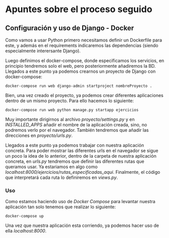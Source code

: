 # Apuntes sobre el proceso seguido

## Configuración y uso de Django - Docker

Como vamos a usar Python primero necesitamos definir un Dockerfile para este, y además en el requirements indicaremos las dependencias (siendo especialmente interersante Django).

Luego definimos el docker-compose, donde especificamos los servicios, en principio tendremos solo el web, pero posteriormente añadiremos la BD. Llegados a este punto ya podemos crearnos un proyecto de Django con docker-compose:
~~~~
docker-compose run web django-admin startproject nombreProyecto .
~~~~

Bien, una vez creado el proyecto, ya podemos crear diferentes aplicaciones dentro de un mismo proyecto. Para ello hacemos lo siguiente:
~~~~
docker-compose run web python manage.py startapp ejercicios
~~~~

Muy importante dirigirnos al archivo *proyecto/settings.py* y en *INSTALLED_APPS* añadir el nombre de la aplicación creada, sino, no podremos verlo por el navegador. También tendremos que añadir las direcciones en *proyecto/urls.py*.

Llegados a este punto ya podemos trabajar con nuestra aplicación concreta. Para poder mostrar las diferentes urls en el navegador se sigue un poco la idea de lo anterior, dentro de la carpeta de nuestra aplicación concreta, en *urls.py* tendremos que definir las diferentes rutas que queramos usar. Ya estariamos en algo como *localhost:8000/ejercicios/rutas_especificadas_aqui*. Finalmente, el código que interpretará cada ruta lo definiremos en *views.py*.

### Uso

Como estamos haciendo uso de *Docker Compose* para levantar nuestra aplicación tan solo tenemos que realizar lo siguiente:
~~~~
docker-compose up
~~~~

Una vez que nuestra aplicación esta corriendo, ya podemos hacer uso de ella *localhost:8000*.
